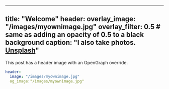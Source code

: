 

---
title: "Welcome"
header:
  overlay_image: "/images/myownimage.jpg"
  overlay_filter: 0.5 # same as adding an opacity of 0.5 to a black background
  caption: "I also take photos. [**Unsplash**](http://a--simple--life.tumblr.com)"
---

This post has a header image with an OpenGraph override.

```yaml
header:
  image: "/images/myownimage.jpg"
  og_image:"/images/myownimage.jpg"
```
